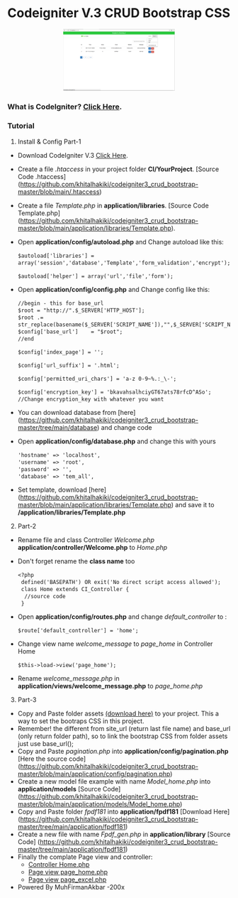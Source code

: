 
# Codeigniter V.3 CRUD Bootstrap CSS

<p align="center">
<!--   <img src="https://github.com/firmanprogrammer/codeigniter3_crud_bootstrap/blob/master/screenshots/ScreenshotCI.PNG" width="50%" /> -->
 <img src ="https://github.com/khitalhakiki/codeigniter3_crud_bootstrap-master/blob/main/screenshots/ScreenshotCI.PNG" width = "50%" />
</p>

### What is CodeIgniter? [Click Here](https://www.codeigniter.com/). 
### Tutorial 
1. Install & Config Part-1
  * Download CodeIgniter V.3 [Click Here](https://www.codeigniter.com/).
  * Create a file *.htaccess* in your project folder **CI/YourProject**. [Source Code .htaccess]
(https://github.com/khitalhakiki/codeigniter3_crud_bootstrap-master/blob/main/.htaccess)
  * Create a file *Template.php* in **application/libraries**. [Source Code Template.php]
 (https://github.com/khitalhakiki/codeigniter3_crud_bootstrap-master/blob/main/application/libraries/Template.php). 
  * Open **application/config/autoload.php** and Change autoload like this:
    ```
    $autoload['libraries'] = array('session','database','Template','form_validation','encrypt');
    ```
    
    ```
    $autoload['helper'] = array('url','file','form');
    ```
    
  * Open **application/config/config.php** and Change config like this:
    ```
    //begin - this for base_url
    $root = "http://".$_SERVER['HTTP_HOST']; 
    $root .= str_replace(basename($_SERVER['SCRIPT_NAME']),"",$_SERVER['SCRIPT_NAME']);
    $config['base_url']    = "$root";
    //end
    ```
    
    ```
    $config['index_page'] = '';
    ```
    
    ```
    $config['url_suffix'] = '.html';
    ```
    
    ```
    $config['permitted_uri_chars'] = 'a-z 0-9~%.:_\-';
    ```
    
    ```
    $config['encryption_key'] = 'bkavahsalhciyGT67ats78rfcD^ASo'; //Change encryption_key with whatever you want
    ```
        
  * You can download database from [here] (https://github.com/khitalhakiki/codeigniter3_crud_bootstrap-master/tree/main/database) and change code  
  * Open **application/config/database.php** and change this with yours
  
    ```
    'hostname' => 'localhost',
    'username' => 'root',
    'password' => '',
    'database' => 'tem_all',
    ```
  * Set template, download [here] (https://github.com/khitalhakiki/codeigniter3_crud_bootstrap-master/blob/main/application/libraries/Template.php) and save it to   **/application/libraries/Template.php**


2. Part-2
  * Rename file and class Controller *Welcome.php* **application/controller/Welcome.php** to *Home.php*
  * Don't forget rename the **class name** too
    ```
    <?php
     defined('BASEPATH') OR exit('No direct script access allowed');
     class Home extends CI_Controller {
      //source code
     }
    ```
  
  * Open **application/config/routes.php** and change *default_controller* to : 
    ```
    $route['default_controller'] = 'home';
    ```
  * Change view name *welcome_message* to *page_home* in Controller Home
    ```
    $this->load->view('page_home');
    ```
  
  * Rename *welcome_message.php* in **application/views/welcome_message.php** to *page_home.php*
  
3. Part-3
  * Copy and Paste folder assets [(download here)](https://github.com/khitalhakiki/codeigniter3_crud_bootstrap-master/tree/main/assets) to your project. This a way to set the bootraps CSS in this project.
  * Remember! the different from site_url (return last file name) and base_url (only return folder path), so to link the bootstrap CSS from folder assets just use base_url();
  * Copy and Paste *pagination.php* into **application/config/pagination.php** [Here the source code]
(https://github.com/khitalhakiki/codeigniter3_crud_bootstrap-master/blob/main/application/config/pagination.php)
  *	Create a new model file example with name *Model_home.php* into **application/models** [Source Code]
(https://github.com/khitalhakiki/codeigniter3_crud_bootstrap-master/blob/main/application/models/Model_home.php)  
  *	Copy and Paste folder *fpdf181* into **application/fpdf181** [Download Here]
(https://github.com/khitalhakiki/codeigniter3_crud_bootstrap-master/tree/main/application/fpdf181)
  * Create a new file with name *Fpdf_gen.php* in **application/library** [Source Code]
(https://github.com/khitalhakiki/codeigniter3_crud_bootstrap-master/tree/main/application/fpdf181)
  * Finally the complate Page view and controller:
    - [Controller Home.php](https://github.com/firmanprogrammer/codeigniter3_crud_bootstrap/blob/master/application/controllers/Home.php)
    - [Page view page_home.php](https://github.com/firmanprogrammer/codeigniter3_crud_bootstrap/blob/master/application/views/page_home.php)
    - [Page view page_excel.php](https://github.com/firmanprogrammer/codeigniter3_crud_bootstrap/blob/master/application/views/page_excel.php)
 * Powered By MuhFirmanAkbar -200x

